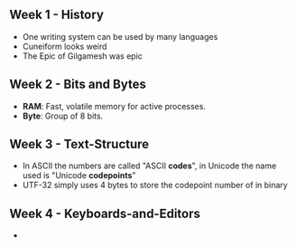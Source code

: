 ## Week 1 - History
- One writing system can be used by many languages
- Cuneiform looks weird
- The Epic of Gilgamesh was epic
## Week 2 - Bits and Bytes
- **RAM**: Fast, volatile memory for active processes.
- **Byte**: Group of 8 bits.
## Week 3 - Text-Structure
- In ASCII the numbers are called "ASCII **codes**", in Unicode the name used is "Unicode **codepoints**"
- UTF-32 simply uses 4 bytes to store the codepoint number of in binary
## Week 4 - Keyboards-and-Editors
- 
